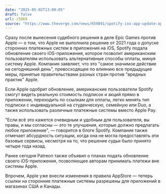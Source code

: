```yaml
---
date: "2025-05-02T13:00:05"
draft: false
url: /5869
source: "https://www.theverge.com/news/659891/spotify-ios-app-update-apple-payment-rules"
---
```


Сразу после вынесения судебного решения в деле Epic Games против Apple — о том, что Apple не выполнила решение от 2021 года о допуске сторонних платежных систем в приложения на iOS, Spotify подала обновление своего iOS-приложения, которое позволит американским пользователям использовать альтернативные способы оплаты, минуя систему Apple. Компания заявляет, что это "самое значимое действие на сегодняшний день", превосходящее по влиянию все предыдущие меры, принятые правительствами разных стран против "вредных практик" Apple.

Если Apple одобрит обновление, американские пользователи Spotify смогут видеть реальную стоимость подписок и акций прямо в приложении, переходить по ссылкам для оплаты, легко менять тип подписки с индивидуальной на студенческую, семейную или Duo, а также использовать различные платежные системы вместо Apple Pay.

"Если всё это кажется очевидным и удобным для пользователя, вы правы, и мы согласны — это те улучшения, которые должно предлагать любое приложение", — говорится в блоге Spotify. Компания также отмечает абсурдность ситуации, когда она не могла предоставлять эти базовые сервисы, несмотря на то, что решение судьи было принято четыре года назад.

Ранее сегодня Patreon также объявил о планах подать обновление своего iOS-приложения, позволяющее авторам принимать платежи вне системы Apple.

Впрочем, Apple уже внесли изменения в правила AppStore — теперь ссылки на сторонние платежные системы разрешены для приложений в магазинах США и Канады.